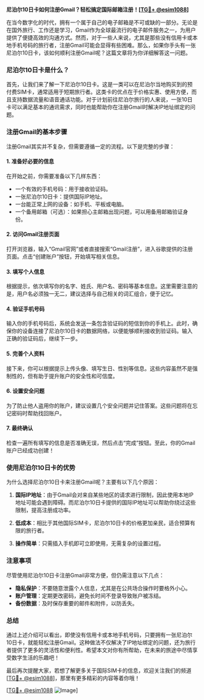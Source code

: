 **尼泊尔10日卡如何注册Gmail？轻松搞定国际邮箱注册！[[TG💪+ @esim1088](https://t.me/s/esim1088)]**

在当今数字化的时代，拥有一个属于自己的电子邮箱是不可或缺的一部分。无论是在国外旅行、工作还是学习，Gmail作为全球最流行的电子邮件服务之一，为用户提供了便捷高效的沟通方式。然而，对于一些人来说，尤其是那些没有信用卡或本地手机号码的旅行者，注册Gmail可能会显得有些困难。那么，如果你手头有一张尼泊尔10日卡，该如何顺利注册Gmail呢？这篇文章将为你详细解答这一问题。

### 尼泊尔10日卡是什么？

首先，让我们来了解一下尼泊尔10日卡。这是一类可以在尼泊尔当地购买到的预付费SIM卡，通常适用于短期旅行者。这类卡的优点在于价格实惠、使用方便，而且支持数据流量和语音通话功能。对于计划前往尼泊尔旅行的人来说，一张10日卡可以满足基本的通讯需求，同时也能帮助你在注册Gmail时解决IP地址绑定的问题。

### 注册Gmail的基本步骤

注册Gmail其实并不复杂，但需要遵循一定的流程。以下是完整的步骤：

#### 1. 准备好必要的信息
在开始之前，你需要准备以下几样东西：
- 一个有效的手机号码：用于接收验证码。
- 一张尼泊尔10日卡：提供国际IP地址。
- 一台能正常上网的设备：如手机、平板或电脑。
- 一个备用邮箱（可选）：如果担心主邮箱出现问题，可以用备用邮箱验证身份。

#### 2. 访问Gmail注册页面
打开浏览器，输入“Gmail官网”或者直接搜索“Gmail注册”，进入谷歌提供的注册页面。点击“创建账户”按钮，开始填写相关信息。

#### 3. 填写个人信息
根据提示，依次填写你的名字、姓氏、用户名、密码等基本信息。这里需要注意的是，用户名必须独一无二，建议选择与自己相关的词汇组合，便于记忆。

#### 4. 验证手机号码
输入你的手机号码后，系统会发送一条包含验证码的短信到你的手机上。此时，确保你的设备连接了尼泊尔10日卡的数据网络，以便能够顺利接收到验证码。输入正确的验证码后，继续下一步。

#### 5. 完善个人资料
接下来，你可以根据提示上传头像、填写生日、性别等信息。这些内容虽然不是强制性的，但有助于提升账户的安全性和可信度。

#### 6. 设置安全问题
为了防止他人盗用你的账户，建议设置几个安全问题并记住答案。这些问题将在忘记密码时帮助找回账户。

#### 7. 最终确认
检查一遍所有填写的信息是否准确无误，然后点击“完成”按钮。至此，你的Gmail账户已经成功创建！

### 使用尼泊尔10日卡的优势

为什么选择尼泊尔10日卡来注册Gmail呢？主要有以下几个原因：

1. **国际IP地址**：由于Gmail会对来自某些地区的请求进行限制，因此使用本地IP地址可能会遇到障碍。而尼泊尔10日卡提供的国际IP地址可以帮助你绕过这些限制，提高注册成功率。

2. **低成本**：相比于其他国际SIM卡，尼泊尔10日卡的价格更加亲民，适合预算有限的旅行者。

3. **操作简单**：只需插入手机即可立即使用，无需复杂的设置过程。

### 注意事项

尽管使用尼泊尔10日卡注册Gmail非常方便，但仍需注意以下几点：

- **隐私保护**：不要随意泄露个人信息，尤其是在公共场合操作时要格外小心。
- **账户管理**：定期更改密码，避免长时间不登录导致账户被冻结。
- **备份数据**：及时保存重要的邮件和附件，以防丢失。

### 总结

通过上述介绍可以看出，即使没有信用卡或本地手机号码，只要拥有一张尼泊尔10日卡，就能轻松注册Gmail。这种做法不仅解决了IP地址绑定的问题，还为旅行者提供了更多的灵活性和便利性。希望本文对你有所帮助，在未来的旅途中尽情享受数字生活的乐趣吧！

最后再次提醒大家，若想了解更多关于国际SIM卡的信息，欢迎关注我们的频道[[TG💪+ @esim1088](https://t.me/s/esim1088)]，那里有更多精彩的内容等着你哦！

[[TG💪+ @esim1088](https://t.me/s/esim1088) ![Image](https://i.postimg.cc/4NQfJmqS/Snipaste-2025-05-13-00-14-12.png)]